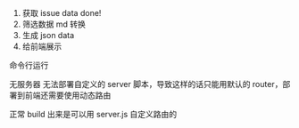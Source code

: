 1. 获取 issue data done!
2. 筛选数据 md 转换
3. 生成 json data
4. 给前端展示

命令行运行

无服务器
无法部署自定义的 server 脚本，导致这样的话只能用默认的 router，部署到前端还需要使用动态路由

正常 build 出来是可以用 server.js 自定义路由的

